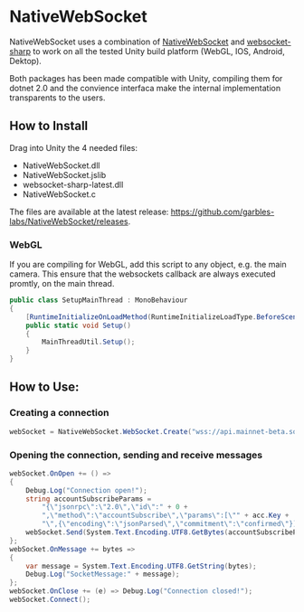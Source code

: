 # NativeWebSocket

NativeWebSocket uses a combination of [NativeWebSocket](https://github.com/endel/NativeWebSocket) and [websocket-sharp](https://github.com/sta/websocket-sharp) to work on all the tested Unity build platform (WebGL, IOS, Android, Dektop).

Both packages has been made compatible with Unity, compiling them for dotnet 2.0 and the convience interfaca make the internal implementation transparents to the users.

## How to Install

Drag into Unity the 4 needed files:

- NativeWebSocket.dll
- NativeWebSocket.jslib
- websocket-sharp-latest.dll
- NativeWebSocket.c

The files are available at the latest release: https://github.com/garbles-labs/NativeWebSocket/releases.

### WebGL

If you are compiling for WebGL, add this script to any object, e.g. the main camera.
This ensure that the websockets callback are always executed promtly, on the main thread.

```csharp
public class SetupMainThread : MonoBehaviour
{   
    [RuntimeInitializeOnLoadMethod(RuntimeInitializeLoadType.BeforeSceneLoad)]
    public static void Setup()
    {
        MainThreadUtil.Setup();
    }
}
```

## How to Use:


### Creating a connection

```csharp
webSocket = NativeWebSocket.WebSocket.Create("wss://api.mainnet-beta.solana.com:443");
```

### Opening the connection, sending and receive messages

```csharp
webSocket.OnOpen += () =>
{
    Debug.Log("Connection open!");
    string accountSubscribeParams =
        "{\"jsonrpc\":\"2.0\",\"id\":" + 0 +
        ",\"method\":\"accountSubscribe\",\"params\":[\"" + acc.Key +
        "\",{\"encoding\":\"jsonParsed\",\"commitment\":\"confirmed\"}]}";
    webSocket.Send(System.Text.Encoding.UTF8.GetBytes(accountSubscribeParams)).RunSynchronously();
};
webSocket.OnMessage += bytes =>
{
    var message = System.Text.Encoding.UTF8.GetString(bytes);
    Debug.Log("SocketMessage:" + message);
};
webSocket.OnClose += (e) => Debug.Log("Connection closed!");
webSocket.Connect();
```


